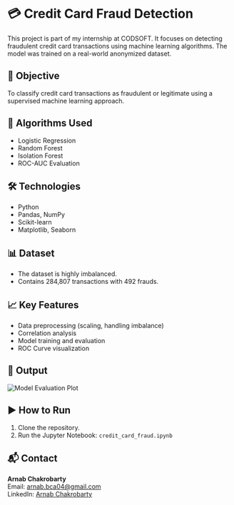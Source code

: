 # 💳 Credit Card Fraud Detection

This project is part of my internship at CODSOFT. It focuses on detecting fraudulent credit card transactions using machine learning algorithms. The model was trained on a real-world anonymized dataset.

## 📌 Objective
To classify credit card transactions as fraudulent or legitimate using a supervised machine learning approach.

## 🧠 Algorithms Used
- Logistic Regression
- Random Forest
- Isolation Forest
- ROC-AUC Evaluation

## 🛠️ Technologies
- Python
- Pandas, NumPy
- Scikit-learn
- Matplotlib, Seaborn

## 📊 Dataset
- The dataset is highly imbalanced.
- Contains 284,807 transactions with 492 frauds.

## 📈 Key Features
- Data preprocessing (scaling, handling imbalance)
- Correlation analysis
- Model training and evaluation
- ROC Curve visualization

## 📸 Output
![Model Evaluation Plot](assets/output_plot.png)

## ▶️ How to Run
1. Clone the repository.
2. Run the Jupyter Notebook: `credit_card_fraud.ipynb`

## 📬 Contact
**Arnab Chakrobarty**  
Email: arnab.bca04@gmail.com  
LinkedIn: [Arnab Chakrobarty](https://www.linkedin.com/in/arnab-chakrobarty/)

